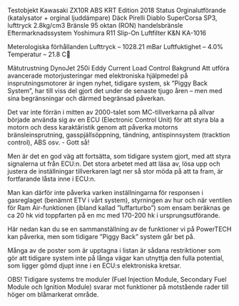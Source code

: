 
Testobjekt
Kawasaki ZX10R ABS KRT Edition 2018
Status
Orginalutförande (katalysator + orginal ljuddämpare)
Däck
Pirelli Diablo SuperCorsa SP3, lufttryck 2.8kg/cm3
Bränsle
95 oktan (RON) handelsbränsle
Eftermarknadssystem
Yoshimura R11 Slip-On
Luftfilter
K&N KA-1016

Meterologiska förhållanden
Lufttryck – 1028.21 mBar
Luftfuktighet – 4.0%
Temperatur – 21.8 C

Mätutrustning
DynoJet 250i Eddy Current Load Control
Bakgrund
Att utföra avancerade motorjusteringar med elektroniska hjälpmedel på insprutningsmotorer är ingen nyhet, tidigare system, sk ”Piggy Back System”, har till viss del gjort det under de senaste tjugo åren – men med sina begränsningar och därmed begränsad påverkan.

Det var inte förrän i mitten av 2000-talet som MC-tillverkarna på allvar började använda sig av en ECU (Electronic Control Unit) för att styra bla a motorn och dess karaktäristik genom att påverka motorns bränsleinsprutning, gasspjällsöppning, tändning, antispinnsystem (tracktion control), ABS osv. - Gott så!

Men är det en god väg att fortsätta, som tidigare system gjort, med att styra signalerna ut från ECU:n. Det stora arbetet med att läsa av, lösa upp och justera de inställningar tillverkaren lagt ner så stor möda på att ta fram, är fortfarande låsta inne i ECU:n. 

Man kan därför inte påverka varken inställningarna för responsen i gasreglaget (benämnt ETV i vårt system), styrningen av hur och när ventilen för Ram Air-funktionen (ibland kallad ”luffarturbo”) som ensam beräknas ge ca 20 hk vid toppfarten på en mc med 170-200 hk i ursprungsutförande.

Här nedan kan du se en sammanställning av de funktioner vi på PowerTECH kan påverka, men som tidigare ”Piggy Back” system går bet på. 

Många av de poster som är upptagna i listan är sådana restriktioner som gör att tidigare system inte på långa vägar kan utnyttja den fulla potential, som ligger gömd djupt inne i en ECU:s elektroniska kretsar. 

OBS! Tidigare systems tre moduler (Fuel Injection Module, Secondary Fuel Module och Ignition Module) svarar mot funktioner på motstående rader till höger om blåmarkerat område. 
